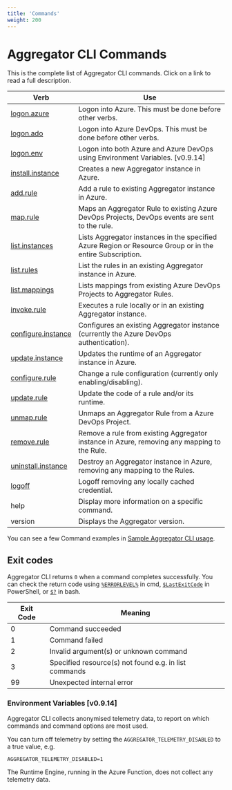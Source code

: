 ```yaml
---
title: 'Commands'
weight: 200
---
```


# Aggregator CLI Commands

This is the complete list of Aggregator CLI commands. Click on a link to read a full description.

 Verb                                       | Use
--------------------------------------------|----------------------------------------
[logon.azure](authentication-commands/)     | Logon into Azure. This must be done before other verbs.
[logon.ado](authentication-commands/)       | Logon into Azure DevOps. This must be done before other verbs.
[logon.env](authentication-commands/)       | Logon into both Azure and Azure DevOps using Environment Variables.  [v0.9.14]
[install.instance](instance-commands/)      | Creates a new Aggregator instance in Azure. 
[add.rule](rule-commands/)                  | Add a rule to existing Aggregator instance in Azure.
[map.rule](map-commands/)                   | Maps an Aggregator Rule to existing Azure DevOps Projects, DevOps events are sent to the rule.
[list.instances](info-commands/)            | Lists Aggregator instances in the specified Azure Region or Resource Group or in the entire Subscription.
[list.rules](info-commands/)                | List the rules in an existing Aggregator instance in Azure.
[list.mappings](info-commands/)             | Lists mappings from existing Azure DevOps Projects to Aggregator Rules.
[invoke.rule](rule-commands/)               | Executes a rule locally or in an existing Aggregator instance.
[configure.instance](instance-commands/)    | Configures an existing Aggregator instance (currently the Azure DevOps authentication).
[update.instance](instance-commands/)       | Updates the runtime of an Aggregator instance in Azure.
[configure.rule](rule-commands/)            | Change a rule configuration (currently only enabling/disabling).
[update.rule](rule-commands/)               | Update the code of a rule and/or its runtime.
[unmap.rule](map-commands/)                 | Unmaps an Aggregator Rule from a Azure DevOps Project.
[remove.rule](rule-commands/)               | Remove a rule from existing Aggregator instance in Azure, removing any mapping to the Rule.
[uninstall.instance](instance-commands/)    | Destroy an Aggregator instance in Azure, removing any mapping to the Rules.
[logoff](authentication-commands/)          | Logoff removing any locally cached credential.
help                                        | Display more information on a specific command.
version                                     | Displays the Aggregator version.

You can see a few Command examples in [Sample Aggregator CLI usage](command-examples/).


## Exit codes

Aggregator CLI returns `0` when a command completes successfully. You can check the return code using [`%ERRORLEVEL%`](https://ss64.com/nt/errorlevel.html) in cmd, [`$LastExitCode`](https://docs.microsoft.com/en-us/powershell/module/microsoft.powershell.core/about/about_automatic_variables) in PowerShell, or [`$?`](https://www.tldp.org/LDP/abs/html/exit-status.html) in bash.

 Exit Code | Meaning
-----------|---------------------------
         0 | Command succeeded
         1 | Command failed
         2 | Invalid argument(s) or unknown command
         3 | Specified resource(s) not found e.g. in list commands
        99 | Unexpected internal error


### Environment Variables [v0.9.14]

Aggregator CLI collects anonymised telemetry data, to report on which commands and command options are most used.

You can turn off telemetry by setting the `AGGREGATOR_TELEMETRY_DISABLED` to a true value, e.g.

```Batchfile
AGGREGATOR_TELEMETRY_DISABLED=1
```

The Runtime Engine, running in the Azure Function, does not collect any telemetry data.